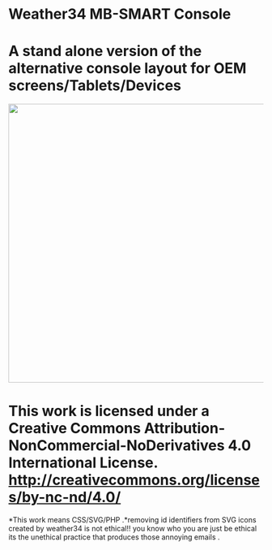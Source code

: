 # Weather34 MB-SMART Console
# A stand alone version of the alternative console layout for OEM screens/Tablets/Devices
 
 
 <img src="https://res.cloudinary.com/brian-underdown/image/upload/v1577897446/mb-smart-console_r5cim6.png" width="550px">
 
 
# This work is licensed under a Creative Commons Attribution-NonCommercial-NoDerivatives 4.0 International License. http://creativecommons.org/licenses/by-nc-nd/4.0/
*This work means CSS/SVG/PHP .*removing id identifiers from SVG icons created by weather34 is not ethical!! you know who you are just be ethical its the unethical practice that produces those annoying emails .


